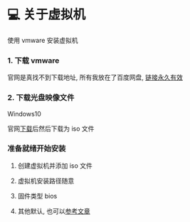 # 💻 关于虚拟机

使用 vmware 安装虚拟机

### 1. 下载 vmware

官网是真找不到下载地址, 所有我放在了百度网盘, [链接永久有效](https://pan.baidu.com/s/1ZetlJPPvZKQFcDkWoGVVRg?pwd=b2ui)

### 2. 下载光盘映像文件

Windows10

官网[下载](https://www.microsoft.com/zh-cn/software-download/windows10)后然后下载为 iso 文件

### 准备就绪开始安装

1. 创建虚拟机并添加 iso 文件

2. 虚拟机安装路径随意

3. 固件类型 bios

4. 其他默认, 也可以[参考文章](https://blog.csdn.net/qq_44001404/article/details/130885077)
